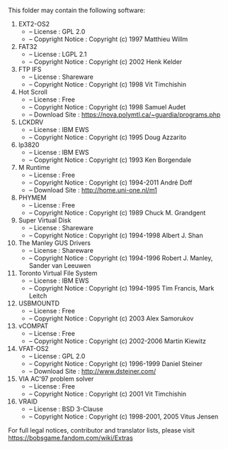 ﻿This folder may contain the following software:

1. EXT2-OS2
   - – License : GPL 2.0
   - – Copyright Notice : Copyright (c) 1997 Matthieu Willm
2. FAT32
   - – License : LGPL 2.1
   - – Copyright Notice : Copyright (c) 2002 Henk Kelder
3. FTP IFS
   - – License : Shareware
   - – Copyright Notice : Copyright (c) 1998 Vit Timchishin
4. Hot Scroll
   - – License : Free
   - – Copyright Notice : Copyright (c) 1998 Samuel Audet
   - – Download Site : https://nova.polymtl.ca/~guardia/programs.php
5. LCKDRV
   - – License : IBM EWS
   - – Copyright Notice : Copyright (c) 1995 Doug Azzarito
6. lp3820
   - – License : IBM EWS
   - – Copyright Notice : Copyright (c) 1993 Ken Borgendale
7. M Runtime
   - – License : Free
   - – Copyright Notice : Copyright (c) 1994-2011 André Doff
   - – Download Site : http://home.uni-one.nl/m1
8. PHYMEM
   - – License : Free
   - – Copyright Notice : Copyright (c) 1989 Chuck M. Grandgent
9. Super Virtual Disk
   - – License : Shareware
   - – Copyright Notice : Copyright (c) 1994-1998 Albert J. Shan
10. The Manley GUS Drivers
    - – License : Shareware
    - – Copyright Notice : Copyright (c) 1994-1996 Robert J. Manley, Sander van Leeuwen
11. Toronto Virtual File System
    - – License : IBM EWS
    - – Copyright Notice : Copyright (c) 1994-1995 Tim Francis, Mark Leitch
12. USBMOUNTD
    - – License : Free
    - – Copyright Notice : Copyright (c) 2003 Alex Samorukov
13. vCOMPAT
    - – License : Free
    - – Copyright Notice : Copyright (c) 2002-2006 Martin Kiewitz
14. VFAT-OS2
    - – License : GPL 2.0
    - – Copyright Notice : Copyright (c) 1996-1999 Daniel Steiner
    - – Download Site : http://www.dsteiner.com/
15. VIA AC'97 problem solver
    - – License : Free
    - – Copyright Notice : Copyright (c) 2001 Vit Timchishin
16. VRAID
    - – License : BSD 3-Clause
    - – Copyright Notice : Copyright (c) 1998-2001, 2005 Vitus Jensen

For full legal notices, contributor and translator lists, please visit https://bobsgame.fandom.com/wiki/Extras
